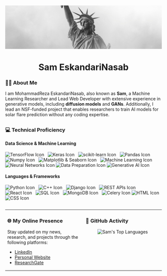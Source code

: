 <p align="center">
  <img src="https://github.com/samresume/samresume/blob/main/banner_2025.jpg" alt="Sam EskandariNasab">
</p>

<h1 align="center">Sam EskandariNasab</h1> 

<h3 align="left">👨‍🎓 About Me</h3> 

I am MohammadReza EskandariNasab, also known as **Sam**, a Machine Learning Researcher and Lead Web Developer with extensive experience in generative models, including **diffusion models** and **GANs**. Additionally, I lead an NSF-funded project that enables researchers to train AI models for solar flare prediction without any coding expertise.

##

<h3 align="left">💻 Technical Proficiency</h3> 

#### Data Science & Machine Learning 
<img src="https://img.shields.io/badge/TensorFlow-Proficient-blue" alt="TensorFlow Icon">  
<img src="https://img.shields.io/badge/Keras-Proficient-blue" alt="Keras Icon">  
<img src="https://img.shields.io/badge/scikit_learn-Proficient-blue" alt="scikit-learn Icon">  
<img src="https://img.shields.io/badge/Pandas-Proficient-blue" alt="Pandas Icon">  
<img src="https://img.shields.io/badge/Numpy-Proficient-blue" alt="Numpy Icon">  
<img src="https://img.shields.io/badge/Matplotlib_%26_Seaborn-Proficient-blue" alt="Matplotlib & Seaborn Icon">  
<img src="https://img.shields.io/badge/Machine_Learning-Expert-green" alt="Machine Learning Icon">  
<img src="https://img.shields.io/badge/Neural_Networks-Expert-green" alt="Neural Networks Icon"> 
<img src="https://img.shields.io/badge/Data_Preparation-Expert-green" alt="Data Preparation Icon"> 
<img src="https://img.shields.io/badge/Generative_AI-Expert-green" alt="Generative AI Icon"> 



#### Languages & Frameworks
<img src="https://img.shields.io/badge/Python-Expert-green" alt="Python Icon">  
<img src="https://img.shields.io/badge/C++-Expert-green" alt="C++ Icon">  
<img src="https://img.shields.io/badge/Django-Expert-green" alt="Django Icon">  
<img src="https://img.shields.io/badge/REST_APIs-Expert-green" alt="REST APIs Icon">  
<img src="https://img.shields.io/badge/React-Expert-green" alt="React Icon">  
<img src="https://img.shields.io/badge/SQL-Expert-green" alt="SQL Icon">  
<img src="https://img.shields.io/badge/MongoDB-Proficient-blue" alt="MongoDB Icon">  
<img src="https://img.shields.io/badge/Celery-Proficient-blue" alt="Celery Icon"> 
<img src="https://img.shields.io/badge/HTML-Expert-green" alt="HTML Icon">  
<img src="https://img.shields.io/badge/CSS-Expert-green" alt="CSS Icon">  

##

<div align="center">
  
  <table border="0" style="width: 100%; table-layout: fixed;">
    <tr>
      <td style="width: 50%; vertical-align: top;">
        <h3>🌐 My Online Presence</h3>
        <p>Stay updated on my news, research, and projects through the following platforms:</p>
        <ul>
          <li><a href="https://linkedin.com/in/samresume">LinkedIn</a></li>
          <li><a href="https://samresume.com/">Personal Website</a></li>
          <li><a href="https://www.researchgate.net/profile/Mohammadreza-Eskandarinasab/research">ResearchGate</a></li>
        </ul>
      </td>
      <td style="width: 50%; vertical-align: top;">
        <h3>🚀 GitHub Activity</h3>
        <p align="center">
          <img src="https://github-readme-stats.vercel.app/api/top-langs/?username=samresume&layout=compact&theme=light" alt="Sam's Top Languages">
        </p>
      </td>
    </tr>
  </table>

</div>
